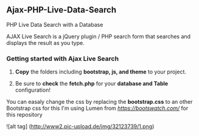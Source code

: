 ## Ajax-PHP-Live-Data-Search
PHP Live Data Search with a Database

AJAX Live Search is a jQuery plugin / PHP search form that searches and displays the result as you type.

### Getting started with Ajax Live Search

1. **Copy** the folders including **bootstrap, js, and theme** to your project.

2. Be sure to **check** the **fetch.php** for your **database and Table** configuration!

You can easaly change the css by replacing the **bootstrap.css** to an other Bootstrap css for this I'm using Lumen from *https://bootswatch.com/* for this repository

![alt tag] (http://www2.pic-upload.de/img/32123739/1.png)
